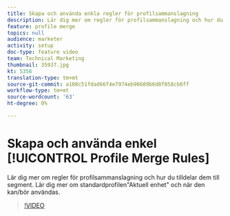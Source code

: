 ```yaml
---
title: Skapa och använda enkla regler för profilsammanslagning
description: Lär dig mer om regler för profilsammanslagning och hur du tilldelar dem till segment. Lär dig mer om standardprofilen"Aktuell enhet" och när den kan/bör användas.
feature: profile merge
topics: null
audience: marketer
activity: setup
doc-type: feature video
team: Technical Marketing
thumbnail: 35937.jpg
kt: 5356
translation-type: tm+mt
source-git-commit: a108c51fdad66f4e7974eb96609b6d8f058cb6ff
workflow-type: tm+mt
source-wordcount: '63'
ht-degree: 0%

---
```



# Skapa och använda enkel [!UICONTROL Profile Merge Rules]

Lär dig mer om regler för profilsammanslagning och hur du tilldelar dem till segment. Lär dig mer om standardprofilen&quot;Aktuell enhet&quot; och när den kan/bör användas.

>[!VIDEO](https://video.tv.adobe.com/v/35937/?quality=12&learn=on)
